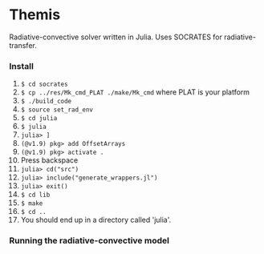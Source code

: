 # Themis
Radiative-convective solver written in Julia. Uses SOCRATES for radiative-transfer.


### Install

1. `$ cd socrates`
3. `$ cp ../res/Mk_cmd_PLAT ./make/Mk_cmd` where PLAT is your platform
4. `$ ./build_code`
5. `$ source set_rad_env`
6. `$ cd julia`
7. `$ julia`
8. `julia> ]`
9. `(@v1.9) pkg> add OffsetArrays`
10. `(@v1.9) pkg> activate .`
11. Press backspace
12. `julia> cd("src")`
13. `julia> include("generate_wrappers.jl")`
14. `julia> exit()`
15. `$ cd lib`
16. `$ make`
17. `$ cd ..`
18. You should end up in a directory called 'julia'.

### Running the radiative-convective model


